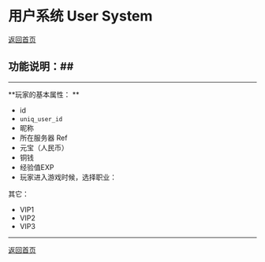 ﻿# 用户系统 User System #

[返回首页](./index.md)

## 功能说明：##

------------------------------------------------------------------

**玩家的基本属性： **

- id 
- `uniq_user_id`
- 昵称 
- 所在服务器 Ref
- 元宝（人民币） 
- 铜钱 
- 经验值EXP
- 玩家进入游戏时候，选择职业： 


其它：

- VIP1
- VIP2
- VIP3



------------------------------------------------------------------

[返回首页](./index.md)